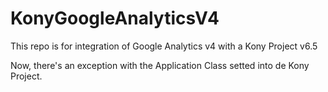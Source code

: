 # KonyGoogleAnalyticsV4

This repo is for integration of Google Analytics v4 with a Kony Project v6.5

Now, there's an exception with the Application Class setted into de Kony Project.
